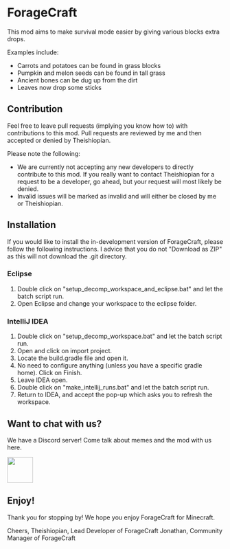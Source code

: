# ForageCraft
This mod aims to make survival mode easier by giving various blocks extra drops.

Examples include:
- Carrots and potatoes can be found in grass blocks
- Pumpkin and melon seeds can be found in tall grass
- Ancient bones can be dug up from the dirt
- Leaves now drop some sticks

## Contribution
Feel free to leave pull requests (implying you know how to) with contributions to this mod. Pull requests are reviewed by me and then accepted or denied by Theishiopian.

Please note the following:
- We are currently not accepting any new developers to directly contribute to this mod. If you really want to contact Theishiopian for a request to be a developer, go ahead, but your request will most likely be denied.
- Invalid issues will be marked as invalid and will either be closed by me or Theishiopian.

## Installation
If you would like to install the in-development version of ForageCraft, please follow the following instructions. I advice that you do not "Download as ZIP" as this will not download the .git directory.

### Eclipse
1. Double click on "setup_decomp_workspace_and_eclipse.bat" and let the batch script run.
2. Open Eclipse and change your workspace to the eclipse folder.

### IntelliJ IDEA
1. Double click on "setup_decomp_workspace.bat" and let the batch script run.
2. Open and click on import project.
3. Locate the build.gradle file and open it.
4. No need to configure anything (unless you have a specific gradle home). Click on Finish.
5. Leave IDEA open.
6. Double click on "make_intellij_runs.bat" and let the batch script run.
7. Return to IDEA, and accept the pop-up which asks you to refresh the workspace.

## Want to chat with us?
We have a Discord server! Come talk about memes and the mod with us here.

<a href="https://discord.gg/V3REwZs"><img src="https://i.imgur.com/M1YSZen.png" height="60"></a>

## Enjoy!
Thank you for stopping by! We hope you enjoy ForageCraft for Minecraft.

Cheers,
Theishiopian, Lead Developer of ForageCraft
Jonathan, Community Manager of ForageCraft